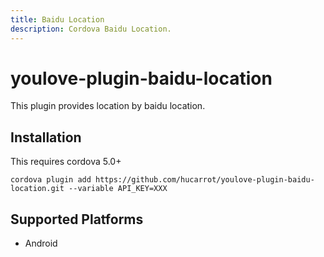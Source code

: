 ```yaml
---
title: Baidu Location
description: Cordova Baidu Location.
---
```

<!--
# license: Licensed to the Apache Software Foundation (ASF) under one
#         or more contributor license agreements.  See the NOTICE file
#         distributed with this work for additional information
#         regarding copyright ownership.  The ASF licenses this file
#         to you under the Apache License, Version 2.0 (the
#         "License"); you may not use this file except in compliance
#         with the License.  You may obtain a copy of the License at
#
#           http://www.apache.org/licenses/LICENSE-2.0
#
#         Unless required by applicable law or agreed to in writing,
#         software distributed under the License is distributed on an
#         "AS IS" BASIS, WITHOUT WARRANTIES OR CONDITIONS OF ANY
#         KIND, either express or implied.  See the License for the
#         specific language governing permissions and limitations
#         under the License.
-->

# youlove-plugin-baidu-location

This plugin provides location by baidu location.

## Installation

This requires cordova 5.0+

    cordova plugin add https://github.com/hucarrot/youlove-plugin-baidu-location.git --variable API_KEY=XXX

## Supported Platforms

- Android
